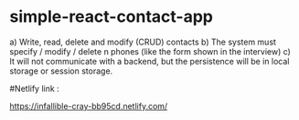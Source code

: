 # simple-react-contact-app
a) Write, read, delete and modify (CRUD) contacts  b) The system must specify / modify / delete n phones (like the form shown in the interview)  c) It will not communicate with a backend, but the persistence will be in local storage or session storage.

#Netlify link :

https://infallible-cray-bb95cd.netlify.com/
